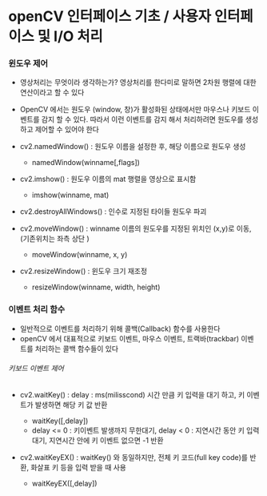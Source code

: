 # openCV 인터페이스 기초 / 사용자 인터페이스 및 I/O 처리 

### 윈도우 제어 
- 영상처리는 무엇이라 생각하는가? 영상처리를 한다미로 말하면 2차원 행렬에 대한 연산이라고 할 수 있다 
- OpenCV 에서는 원도우 (window, 창)가 활성화된 상태에서만 마우스나 키보드 이벤트를 감지 할 수 있다. 따라서 이런 이벤트를 감지 해서 처리하려면 원도우를 생성하고 제어할 수 있어야 한다 

- cv2.namedWindow() : 원도우 이름을 설정한 후, 해당 이름으로 원도우 생성
    - namedWindow(winname[,flags])

- cv2.imshow() : 원도우 이름의 mat 행렬을 영상으로 표시함 
    - imshow(winname, mat)

- cv2.destroyAllWindows() : 인수로 지정된 타이들 원도우 파괴

- cv2.moveWindow() : winname 이름의 원도우를 지정된 위치인 (x,y)로 이동, (기존위치는 좌측 상단 )
    - moveWindow(winname, x, y)
 
- cv2.resizeWindow() : 윈도우 크기 재조정 
    - resizeWindow(winname, width, height)
    
### 이벤트 처리 함수 
- 일반적으로 이벤트를 처리하기 위해 콜백(Callback) 함수를 사용한다 
- openCV 에서 대표적으로 키보드 이벤트, 마우스 이벤트, 트랙바(trackbar) 이벤트를 처리하는 콜백 함수들이 있다 

###### 키보드 이벤트 제어 
- cv2.waitKey() : delay : ms(milisscond) 시간 만큼 키 입력을 대기 하고, 키 이벤트가 발생하면 해당 키 값 반환
    - waitKey([,delay])
    - delay <= 0 : 키이벤트 발생까지 무한대기, delay < 0 : 지연시간 동안 키 입력 대기, 지연시간 안에 키 이벤트 없으면 -1 반환 
 
- cv2.waitKeyEX() : waitKey() 와 동일하지만, 전체 키 코드(full key code)를 반환, 화살표 키 등을 입력 받을 때 사용 
    - waitKeyEX([,delay])
    
       